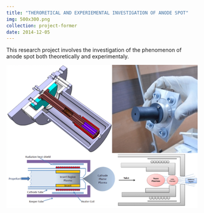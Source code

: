 ```yaml
---
title: "THERORETICAL AND EXPERIEMENTAL INVESTIGATION OF ANODE SPOT"
img: 500x300.png
collection: project-former
date: 2014-12-05
---
```


This research project involves the investigation of the phenomenon of anode spot both theoretically and experimentaly.

<center>
<img src="/images/projects-former/hollow-cathode-orifice.webp" alt="Electric Potential" style="width=95.0%;"/>
</center>
